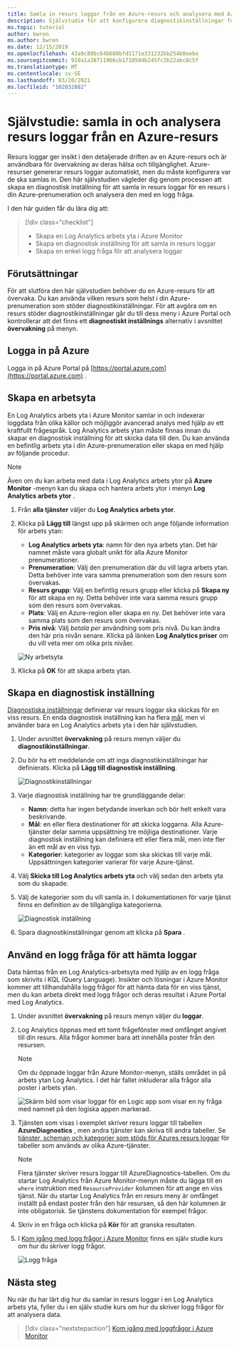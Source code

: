 ```yaml
---
title: Samla in resurs loggar från en Azure-resurs och analysera med Azure Monitor
description: Självstudie för att konfigurera diagnostikinställningar för att samla in resurs loggar från en Azure-resurs till en Log Analytics arbets yta där de kan analyseras med en logg fråga.
ms.topic: tutorial
author: bwren
ms.author: bwren
ms.date: 12/15/2019
ms.openlocfilehash: 43a9c88bc64b688bfd1171e331232bb254b0eebe
ms.sourcegitcommit: 910a1a38711966cb171050db245fc3b22abc8c5f
ms.translationtype: MT
ms.contentlocale: sv-SE
ms.lasthandoff: 03/20/2021
ms.locfileid: "102032882"
---
```

# <a name="tutorial-collect-and-analyze-resource-logs-from-an-azure-resource"></a>Självstudie: samla in och analysera resurs loggar från en Azure-resurs

Resurs loggar ger insikt i den detaljerade driften av en Azure-resurs och är användbara för övervakning av deras hälsa och tillgänglighet. Azure-resurser genererar resurs loggar automatiskt, men du måste konfigurera var de ska samlas in. Den här självstudien vägleder dig genom processen att skapa en diagnostisk inställning för att samla in resurs loggar för en resurs i din Azure-prenumeration och analysera den med en logg fråga.

I den här guiden får du lära dig att:

> [!div class="checklist"]
> * Skapa en Log Analytics arbets yta i Azure Monitor
> * Skapa en diagnostisk inställning för att samla in resurs loggar 
> * Skapa en enkel logg fråga för att analysera loggar


## <a name="prerequisites"></a>Förutsättningar

För att slutföra den här självstudien behöver du en Azure-resurs för att övervaka. Du kan använda vilken resurs som helst i din Azure-prenumeration som stöder diagnostikinställningar. För att avgöra om en resurs stöder diagnostikinställningar går du till dess meny i Azure Portal och kontrollerar att det finns ett **diagnostiskt inställnings** alternativ i avsnittet **övervakning** på menyn.


## <a name="log-in-to-azure"></a>Logga in på Azure
Logga in på Azure Portal på [https://portal.azure.com](https://portal.azure.com) .


## <a name="create-a-workspace"></a>Skapa en arbetsyta
En Log Analytics arbets yta i Azure Monitor samlar in och indexerar loggdata från olika källor och möjliggör avancerad analys med hjälp av ett kraftfullt frågespråk. Log Analytics arbets ytan måste finnas innan du skapar en diagnostisk inställning för att skicka data till den. Du kan använda en befintlig arbets yta i din Azure-prenumeration eller skapa en med hjälp av följande procedur. 

> [!NOTE]
> Även om du kan arbeta med data i Log Analytics arbets ytor på **Azure Monitor** -menyn kan du skapa och hantera arbets ytor i menyn **Log Analytics arbets ytor** .

1. Från **alla tjänster** väljer du **Log Analytics arbets ytor**.
2. Klicka på **Lägg till** längst upp på skärmen och ange följande information för arbets ytan:
   - **Log Analytics arbets yta**: namn för den nya arbets ytan. Det här namnet måste vara globalt unikt för alla Azure Monitor prenumerationer.
   - **Prenumeration**: Välj den prenumeration där du vill lagra arbets ytan. Detta behöver inte vara samma prenumeration som den resurs som övervakas.
   - **Resurs grupp**: Välj en befintlig resurs grupp eller klicka på **Skapa ny** för att skapa en ny. Detta behöver inte vara samma resurs grupp som den resurs som övervakas.
   - **Plats**: Välj en Azure-region eller skapa en ny. Det behöver inte vara samma plats som den resurs som övervakas.
   - **Pris nivå**: Välj *betala per* användning som pris nivå. Du kan ändra den här pris nivån senare. Klicka på länken **Log Analytics priser** om du vill veta mer om olika pris nivåer.

    ![Ny arbetsyta](media/tutorial-resource-logs/new-workspace.png)

3. Klicka på **OK** för att skapa arbets ytan.

## <a name="create-a-diagnostic-setting"></a>Skapa en diagnostisk inställning
[Diagnostiska inställningar](../essentials/diagnostic-settings.md) definierar var resurs loggar ska skickas för en viss resurs. En enda diagnostisk inställning kan ha flera [mål](../essentials/diagnostic-settings.md#destinations), men vi använder bara en Log Analytics arbets yta i den här självstudien.

1. Under avsnittet **övervakning** på resurs menyn väljer du **diagnostikinställningar**.
2. Du bör ha ett meddelande om att inga diagnostikinställningar har definierats. Klicka på **Lägg till diagnostisk inställning**.

    ![Diagnostikinställningar](media/tutorial-resource-logs/diagnostic-settings.png)

3. Varje diagnostisk inställning har tre grundläggande delar:
 
   - **Namn**: detta har ingen betydande inverkan och bör helt enkelt vara beskrivande.
   - **Mål**: en eller flera destinationer för att skicka loggarna. Alla Azure-tjänster delar samma uppsättning tre möjliga destinationer. Varje diagnostisk inställning kan definiera ett eller flera mål, men inte fler än ett mål av en viss typ. 
   - **Kategorier**: kategorier av loggar som ska skickas till varje mål. Uppsättningen kategorier varierar för varje Azure-tjänst.

4. Välj **Skicka till Log Analytics arbets yta** och välj sedan den arbets yta som du skapade.
5. Välj de kategorier som du vill samla in. I dokumentationen för varje tjänst finns en definition av de tillgängliga kategorierna.

    ![Diagnostisk inställning](media/tutorial-resource-logs/diagnostic-setting.png)

6. Spara diagnostikinställningar genom att klicka på **Spara** .

    
 
 ## <a name="use-a-log-query-to-retrieve-logs"></a>Använd en logg fråga för att hämta loggar
Data hämtas från en Log Analytics-arbetsyta med hjälp av en logg fråga som skrivits i KQL (Query Language). Insikter och lösningar i Azure Monitor kommer att tillhandahålla logg frågor för att hämta data för en viss tjänst, men du kan arbeta direkt med logg frågor och deras resultat i Azure Portal med Log Analytics. 

1. Under avsnittet **övervakning** på resurs menyn väljer du **loggar**.
2. Log Analytics öppnas med ett tomt frågefönster med omfånget angivet till din resurs. Alla frågor kommer bara att innehålla poster från den resursen.

    > [!NOTE]
    > Om du öppnade loggar från Azure Monitor-menyn, ställs området in på arbets ytan Log Analytics. I det här fallet inkluderar alla frågor alla poster i arbets ytan.
   
    ![Skärm bild som visar loggar för en Logic app som visar en ny fråga med namnet på den logiska appen markerad.](media/tutorial-resource-logs/logs.png)

4. Tjänsten som visas i exemplet skriver resurs loggar till tabellen **AzureDiagnostics** , men andra tjänster kan skriva till andra tabeller. Se [tjänster, scheman och kategorier som stöds för Azures resurs loggar](../essentials/resource-logs-schema.md) för tabeller som används av olika Azure-tjänster.

    > [!NOTE]
    > Flera tjänster skriver resurs loggar till AzureDiagnostics-tabellen. Om du startar Log Analytics från Azure Monitor-menyn måste du lägga till en `where` instruktion med `ResourceProvider` kolumnen för att ange en viss tjänst. När du startar Log Analytics från en resurs meny är omfånget inställt på endast poster från den här resursen, så den här kolumnen är inte obligatorisk. Se tjänstens dokumentation för exempel frågor.


5. Skriv in en fråga och klicka på **Kör** för att granska resultaten. 
6. I [Kom igång med logg frågor i Azure Monitor](../logs/get-started-queries.md) finns en själv studie kurs om hur du skriver logg frågor.

    ![Logg fråga](media/tutorial-resource-logs/log-query-1.png)




## <a name="next-steps"></a>Nästa steg
Nu när du har lärt dig hur du samlar in resurs loggar i en Log Analytics arbets yta, fyller du i en själv studie kurs om hur du skriver logg frågor för att analysera data.

> [!div class="nextstepaction"]
> [Kom igång med loggfrågor i Azure Monitor](../logs/get-started-queries.md)